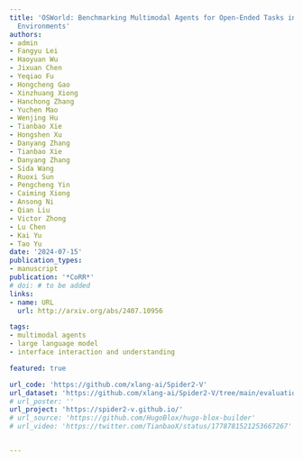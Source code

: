 ```yaml
---
title: 'OSWorld: Benchmarking Multimodal Agents for Open-Ended Tasks in Real Computer
  Environments'
authors:
- admin
- Fangyu Lei
- Haoyuan Wu
- Jixuan Chen
- Yeqiao Fu
- Hongcheng Gao
- Xinzhuang Xiong
- Hanchong Zhang
- Yuchen Mao
- Wenjing Hu
- Tianbao Xie
- Hongshen Xu
- Danyang Zhang
- Tianbao Xie
- Danyang Zhang
- Sida Wang
- Ruoxi Sun
- Pengcheng Yin
- Caiming Xiong
- Ansong Ni
- Qian Liu
- Victor Zhong
- Lu Chen
- Kai Yu
- Tao Yu
date: '2024-07-15'
publication_types:
- manuscript
publication: '*CoRR*'
# doi: # to be added
links:
- name: URL
  url: http://arxiv.org/abs/2407.10956

tags:
- multimodal agents
- large language model
- interface interaction and understanding

featured: true

url_code: 'https://github.com/xlang-ai/Spider2-V'
url_dataset: 'https://github.com/xlang-ai/Spider2-V/tree/main/evaluation_examples'
# url_poster: ''
url_project: 'https://spider2-v.github.io/'
# url_source: 'https://github.com/HugoBlox/hugo-blox-builder'
# url_video: 'https://twitter.com/TianbaoX/status/1778781521253667267'


---
```

